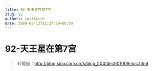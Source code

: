 ```yaml
---
title: 92-天王星在第7宫
slug: 92
authors: soilAstro
date: 2008-06-13T22:27:59+08:00
---
```

# 92-天王星在第7宫

> 转载自：http://blog.sina.com.cn/s/blog_504f4ec901009moc.html


  